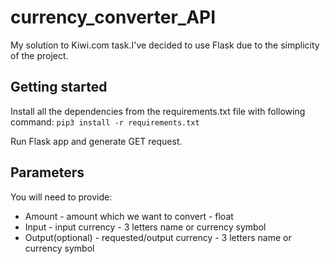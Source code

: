 # currency_converter_API
My solution to Kiwi.com task.I've decided to use Flask due to the simplicity of the project. 

## Getting started
Install all the dependencies from the requirements.txt file with following command:
` pip3 install -r requirements.txt `

Run Flask app and generate GET request. 

## Parameters
You will need to provide:
- Amount - amount which we want to convert - float
- Input - input currency - 3 letters name or currency symbol
- Output(optional) - requested/output currency - 3 letters name or currency symbol

